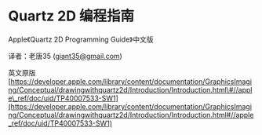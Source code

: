 # Quartz 2D 编程指南

Apple《Quartz 2D Programming Guide》中文版

译者：老唐35 (giant35@gmail.com)

英文原版 [https://developer.apple.com/library/content/documentation/GraphicsImaging/Conceptual/drawingwithquartz2d/Introduction/Introduction.html\#//apple\_ref/doc/uid/TP40007533-SW1](https://developer.apple.com/library/content/documentation/GraphicsImaging/Conceptual/drawingwithquartz2d/Introduction/Introduction.html#//apple_ref/doc/uid/TP40007533-SW1)

